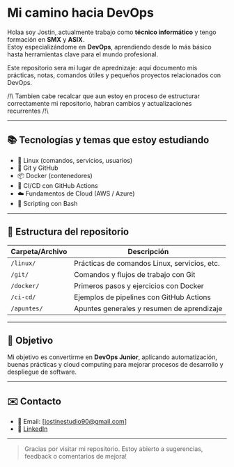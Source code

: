 # Mi camino hacia DevOps

Holaa soy Jostin, actualmente trabajo como **técnico informático** y tengo formación en **SMX** y **ASIX**.  
Estoy especializándome en **DevOps**, aprendiendo desde lo más básico hasta herramientas clave para el mundo profesional.

Este repositorio sera mi lugar de aprednizaje: aquí documento mis prácticas, notas, comandos útiles y pequeños proyectos relacionados con DevOps.

/!\ Tambien cabe recalcar que aun estoy en proceso de estructurar correctamente mi repositorio, habran cambios y actualizaciones recurrentes /!\

---

## 📚 Tecnologías y temas que estoy estudiando

- 🔧 Linux (comandos, servicios, usuarios)
- 🧠 Git y GitHub
- 📦 Docker (contenedores)
- 🔁 CI/CD con GitHub Actions
- ☁️ Fundamentos de Cloud (AWS / Azure)
- 📝 Scripting con Bash

---

## 📁 Estructura del repositorio

| Carpeta/Archivo     | Descripción                                  |
|---------------------|----------------------------------------------|
| `/linux/`           | Prácticas de comandos Linux, servicios, etc. |
| `/git/`             | Comandos y flujos de trabajo con Git         |
| `/docker/`          | Primeros pasos y ejercicios con Docker       |
| `/ci-cd/`           | Ejemplos de pipelines con GitHub Actions     |
| `/apuntes/`         | Apuntes generales y resumen de aprendizaje   |

---

## 🎯 Objetivo

Mi objetivo es convertirme en **DevOps Junior**, aplicando automatización, buenas prácticas y cloud computing para mejorar procesos de desarrollo y despliegue de software.

---

## ✉️ Contacto

- 📧 Email: [jostinestudio90@gmail.com]
- 💼 [LinkedIn](https://www.linkedin.com/in/jostin-maruri-chapa-570417264)

---

> Gracias por visitar mi repositorio. Estoy abierto a sugerencias, feedback o comentarios de mejora!
